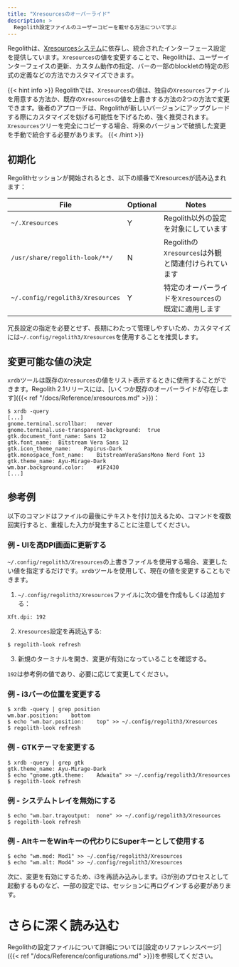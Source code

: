 ```yaml
---
title: "Xresourcesのオーバーライド"
description: >
  Regolith設定ファイルのユーザーコピーを載せる方法について学ぶ
---
```


Regolithは、[Xresourcesシステム](https://en.wikipedia.org/wiki/X_resources)に依存し、統合されたインターフェース設定を提供しています。`Xresources`の値を変更することで、Regolithは、ユーザーインターフェイスの更新、カスタム動作の指定、バーの一部のblockletの特定の形式の定義などの方法でカスタマイズできます。

{{< hint info >}}
Regolithでは、`Xresources`の値は、独自の`Xresources`ファイルを用意する方法か、既存の`Xresources`の値を上書きする方法の2つの方法で変更できます。後者のアプローチは、Regolithが新しいバージョンにアップグレードする際にカスタマイズを妨げる可能性を下げるため、強く推奨されます。`Xresources`ツリーを完全にコピーする場合、将来のバージョンで破損した変更を手動で統合する必要があります。
{{< /hint >}}

## 初期化

Regolithセッションが開始されるとき、以下の順番でXresourcesが読み込まれます：

| File                            | Optional | Notes                                                                             |
| ------------------------------- | -------- | --------------------------------------------------------------------------------- |
| `~/.Xresources`                 | Y        | Regolith以外の設定を対象にしています                                                |
| `/usr/share/regolith-look/**/`     | N        | Regolithの`Xresources`は外観と関連付けられています |
| `~/.config/regolith3/Xresources` | Y        | 特定のオーバーライドを`Xresources`の既定に適用します                               |

冗長設定の指定を必要とせず、長期にわたって管理しやすいため、カスタマイズには`~/.config/regolith3/Xresources`を使用することを推奨します。

## 変更可能な値の決定

`xrdb`ツールは既存の`Xresources`の値をリスト表示するときに使用することができます。Regolith 2.1リリースには、[いくつか既存のオーバーライドが存在します]({{< ref "/docs/Reference/xresources.md" >}})：

```console
$ xrdb -query
[...]
gnome.terminal.scrollbar:	never
gnome.terminal.use-transparent-background:	true
gtk.document_font_name:	Sans 12
gtk.font_name:	Bitstream Vera Sans 12
gtk.icon_theme_name:	Papirus-Dark
gtk.monospace_font_name:	BitstreamVeraSansMono Nerd Font 13
gtk.theme_name:	Ayu-Mirage-Dark
wm.bar.background.color:	#1F2430
[...]
```

## 参考例

以下のコマンドはファイルの最後にテキストを付け加えるため、コマンドを複数回実行すると、重複した入力が発生することに注意してください。

### 例 - UIを高DPI画面に更新する

`~/.config/regolith3/Xresources`の上書きファイルを使用する場合、変更したい値を指定するだけです。`xrdb`ツールを使用して、現在の値を変更することもできます。

1. `~/.config/regolith3/Xresources`ファイルに次の値を作成もしくは追加する：

```console
Xft.dpi: 192
```

2. `Xresources`設定を再読込する:

```console
$ regolith-look refresh
```

3. 新規のターミナルを開き、変更が有効になっていることを確認する。

`192`は参考例の値であり、必要に応じて変更してください。

### 例 - i3バーの位置を変更する

```console
$ xrdb -query | grep position
wm.bar.position:	bottom
$ echo "wm.bar.position:	top" >> ~/.config/regolith3/Xresources
$ regolith-look refresh
```

### 例 - GTKテーマを変更する

```console
$ xrdb -query | grep gtk
gtk.theme_name:	Ayu-Mirage-Dark
$ echo "gnome.gtk.theme:	Adwaita" >> ~/.config/regolith3/Xresources
$ regolith-look refresh
```

### 例 - システムトレイを無効にする

```console
$ echo "wm.bar.trayoutput:	none" >> ~/.config/regolith3/Xresources
$ regolith-look refresh
```

### 例 - AltキーをWinキーの代わりにSuperキーとして使用する

```console
$ echo "wm.mod: Mod1" >> ~/.config/regolith3/Xresources
$ echo "wm.alt: Mod4" >> ~/.config/regolith3/Xresources
```

次に、変更を有効にするため、i3を再読み込みします。i3が別のプロセスとして起動するものなど、一部の設定では、セッションに再ログインする必要があります。

# さらに深く読み込む

Regolithの設定ファイルについて詳細については[設定のリファレンスページ]({{< ref "/docs/Reference/configurations.md" >}})を参照してください。
